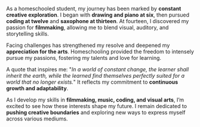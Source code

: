 As a homeschooled student, my journey has been marked by <b>constant creative exploration</b>. I began with <b>drawing and piano at six</b>, then pursued <b>coding at twelve</b> and <b>saxophone at thirteen</b>. At fourteen, I discovered my passion for <b>filmmaking</b>, allowing me to blend visual, auditory, and storytelling skills.

Facing challenges has strengthened my resolve and deepened my <b>appreciation for the arts</b>. Homeschooling provided the freedom to intensely pursue my passions, fostering my talents and love for learning.

A quote that inspires me: "<i>In a world of constant change, the learner shall inherit the earth, while the learned find themselves perfectly suited for a world that no longer exists.</i>" It reflects my commitment to <b>continuous growth and adaptability</b>.

As I develop my skills in <b>filmmaking, music, coding, and visual arts</b>, I’m excited to see how these interests shape my future. I remain dedicated to <b>pushing creative boundaries</b> and exploring new ways to express myself across various mediums.